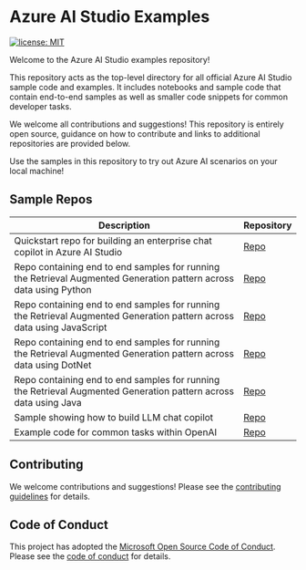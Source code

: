 
# Azure AI Studio Examples

[![license: MIT](https://img.shields.io/badge/License-MIT-purple.svg)](LICENSE)

Welcome to the Azure AI Studio examples repository!

This repository acts as the top-level directory for all official Azure AI Studio sample code and examples. It includes notebooks and sample code that contain end-to-end samples as well as smaller code snippets for common developer tasks.

We welcome all contributions and suggestions! This repository is entirely open source, guidance on how to contribute and links to additional repositories are provided below.

Use the samples in this repository to try out Azure AI scenarios on your local machine!

## Sample Repos
|Description|Repository|
|-|-|
|Quickstart repo for building an enterprise chat copilot in Azure AI Studio|[Repo](https://github.com/Azure/aistudio-copilot-sample/tree/oct-refresh)|
|Repo containing end to end samples for running the Retrieval Augmented Generation pattern across data using Python|[Repo](https://github.com/Azure-Samples/azure-search-openai-demo)|
|Repo containing end to end samples for running the Retrieval Augmented Generation pattern across data using JavaScript|[Repo](https://github.com/Azure-Samples/azure-search-openai-javascript)|
|Repo containing end to end samples for running the Retrieval Augmented Generation pattern across data using DotNet|[Repo](https://github.com/Azure-Samples/azure-search-openai-demo-csharp)|
|Repo containing end to end samples for running the Retrieval Augmented Generation pattern across data using Java|[Repo](https://github.com/Azure-Samples/azure-search-openai-demo-java)|
|Sample showing how to build LLM chat copilot|[Repo](https://github.com/microsoft/chat-copilot)|
|Example code for common tasks within OpenAI|[Repo](https://github.com/openai/openai-cookbook/tree/main/examples)|

## Contributing

We welcome contributions and suggestions! Please see the [contributing guidelines](CONTRIBUTING.md) for details.

## Code of Conduct

This project has adopted the [Microsoft Open Source Code of Conduct](https://opensource.microsoft.com/codeofconduct/). Please see the [code of conduct](CODE_OF_CONDUCT.md) for details.

